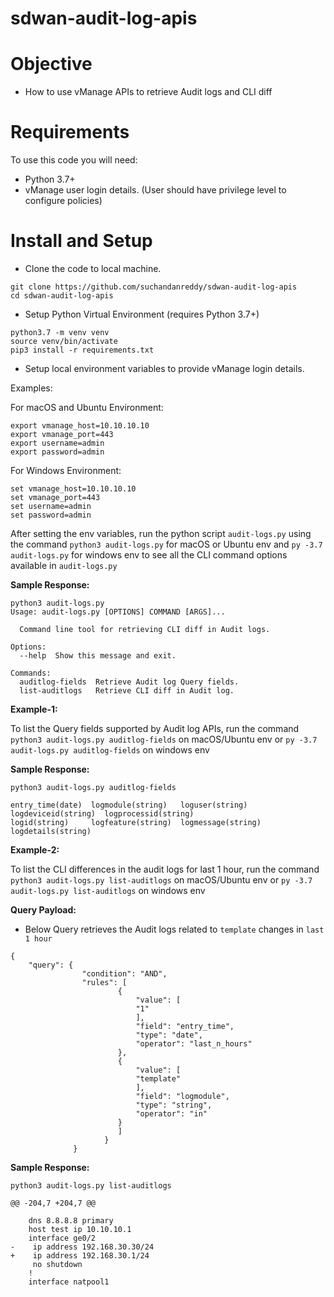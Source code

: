 # sdwan-audit-log-apis

# Objective 

*   How to use vManage APIs to retrieve Audit logs and CLI diff

# Requirements

To use this code you will need:

* Python 3.7+
* vManage user login details. (User should have privilege level to configure policies)

# Install and Setup

- Clone the code to local machine.

```
git clone https://github.com/suchandanreddy/sdwan-audit-log-apis
cd sdwan-audit-log-apis
```
- Setup Python Virtual Environment (requires Python 3.7+)

```
python3.7 -m venv venv
source venv/bin/activate
pip3 install -r requirements.txt
```

- Setup local environment variables to provide vManage login details. 

Examples:

For macOS and Ubuntu Environment:

```
export vmanage_host=10.10.10.10
export vmanage_port=443
export username=admin
export password=admin
```

For Windows Environment:

```
set vmanage_host=10.10.10.10
set vmanage_port=443
set username=admin
set password=admin
```
After setting the env variables, run the python script `audit-logs.py` using the command `python3 audit-logs.py` for macOS or Ubuntu env and `py -3.7 audit-logs.py` for windows env to see all the CLI command options available in `audit-logs.py`

**Sample Response:**

```
python3 audit-logs.py
Usage: audit-logs.py [OPTIONS] COMMAND [ARGS]...

  Command line tool for retrieving CLI diff in Audit logs.

Options:
  --help  Show this message and exit.

Commands:
  auditlog-fields  Retrieve Audit log Query fields.
  list-auditlogs   Retrieve CLI diff in Audit log.
```

**Example-1:**

To list the Query fields supported by Audit log APIs, run the command `python3 audit-logs.py auditlog-fields` on macOS/Ubuntu env or `py -3.7 audit-logs.py auditlog-fields` on windows env

**Sample Response:**

```
python3 audit-logs.py auditlog-fields

entry_time(date)  logmodule(string)   loguser(string)     logdeviceid(string)  logprocessid(string)
logid(string)     logfeature(string)  logmessage(string)  logdetails(string)
```

**Example-2:** 

To list the CLI differences in the audit logs for last 1 hour, run the command `python3 audit-logs.py list-auditlogs` on macOS/Ubuntu env or `py -3.7 audit-logs.py list-auditlogs` on windows env

**Query Payload:**

- Below Query retrieves the Audit logs related to `template` changes in `last 1 hour`

```
{
    "query": {
                "condition": "AND",
                "rules": [
                        {
                            "value": [
                            "1"
                            ],
                            "field": "entry_time",
                            "type": "date",
                            "operator": "last_n_hours"
                        },
                        {
                            "value": [
                            "template"
                            ],
                            "field": "logmodule",
                            "type": "string",
                            "operator": "in"
                        }
                        ]
                     }
              }
```

**Sample Response:**

```
python3 audit-logs.py list-auditlogs

@@ -204,7 +204,7 @@

    dns 8.8.8.8 primary
    host test ip 10.10.10.1
    interface ge0/2
-    ip address 192.168.30.30/24
+    ip address 192.168.30.1/24
     no shutdown
    !
    interface natpool1
```
